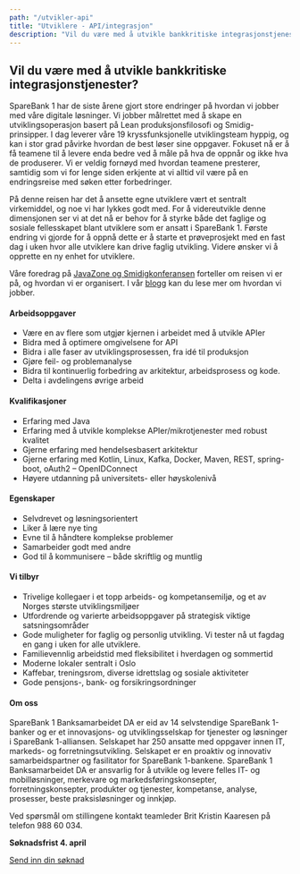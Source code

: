 ```yaml
---
path: "/utvikler-api"
title: "Utviklere - API/integrasjon"
description: "Vil du være med å utvikle bankkritiske integrasjonstjenester?"
---
```


## Vil du være med å utvikle bankkritiske integrasjonstjenester?

SpareBank 1 har de siste årene gjort store endringer på hvordan vi jobber med våre digitale løsninger. Vi jobber målrettet med å skape en utviklingsoperasjon basert på Lean produksjonsfilosofi og Smidig-prinsipper. I dag leverer våre 19 kryssfunksjonelle utviklingsteam hyppig, og kan i stor grad påvirke hvordan de best løser sine oppgaver. Fokuset nå er å få teamene til å levere enda bedre ved å måle på hva de oppnår og ikke hva de produserer. Vi er veldig fornøyd med hvordan teamene presterer, samtidig som vi for lenge siden erkjente at vi alltid vil være på en endringsreise med søken etter forbedringer.

På denne reisen har det å ansette egne utviklere vært et sentralt virkemiddel, og noe vi har lykkes godt med. For å videreutvikle denne dimensjonen ser vi at det nå er behov for å styrke både det faglige og sosiale fellesskapet blant utviklere som er ansatt i SpareBank 1. Første endring vi gjorde for å oppnå dette er å starte et prøveprosjekt med en fast dag i uken hvor alle utviklere kan drive faglig utvikling. Videre ønsker vi å opprette en ny enhet for utviklere.

Våre foredrag på [JavaZone og Smidigkonferansen](https://vimeo.com/album/4257283) forteller om reisen vi er på, og hvordan vi er organisert. I vår [blogg](https://medium.com/sparebank1-digital) kan du lese mer om hvordan vi jobber.

#### Arbeidsoppgaver
* Være en av flere som utgjør kjernen i arbeidet med å utvikle APIer
* Bidra med å optimere omgivelsene for API
* Bidra i alle faser av utviklingsprosessen, fra idé til produksjon
* Gjøre feil- og problemanalyse
* Bidra til kontinuerlig forbedring av arkitektur, arbeidsprosess og kode.
* Delta i avdelingens øvrige arbeid

#### Kvalifikasjoner
* Erfaring med Java
* Erfaring med å utvikle komplekse APIer/mikrotjenester med robust kvalitet
* Gjerne erfaring med hendelsesbasert arkitektur
* Gjerne erfaring med Kotlin, Linux, Kafka, Docker, Maven, REST, spring-boot, oAuth2 – OpenIDConnect
* Høyere utdanning på universitets- eller høyskolenivå

#### Egenskaper
* Selvdrevet og løsningsorientert
* Liker å lære nye ting
* Evne til å håndtere komplekse problemer
* Samarbeider godt med andre
* God til å kommunisere – både skriftlig og muntlig

#### Vi tilbyr
* Trivelige kollegaer i et topp arbeids- og kompetansemiljø, og et av Norges største utviklingsmiljøer
* Utfordrende og varierte arbeidsoppgaver på strategisk viktige satsningsområder
* Gode muligheter for faglig og personlig utvikling. Vi tester nå ut fagdag en gang i uken for alle utviklere.
* Familievennlig arbeidstid med fleksibilitet i hverdagen og sommertid
* Moderne lokaler sentralt i Oslo
* Kaffebar, treningsrom, diverse idrettslag og sosiale aktiviteter
* Gode pensjons-, bank- og forsikringsordninger

#### Om oss
SpareBank 1 Banksamarbeidet DA er eid av 14 selvstendige SpareBank 1-banker og er et innovasjons- og utviklingsselskap for tjenester og løsninger i SpareBank 1-alliansen. Selskapet har 250 ansatte med oppgaver innen IT, markeds- og forretningsutvikling. Selskapet er en proaktiv og innovativ samarbeidspartner og fasilitator for SpareBank 1-bankene.
SpareBank 1 Banksamarbeidet DA er ansvarlig for å utvikle og levere felles IT- og mobilløsninger, merkevare og markedsføringskonsepter, forretningskonsepter, produkter og tjenester, kompetanse, analyse, prosesser, beste praksisløsninger og innkjøp.

Ved spørsmål om stillingene kontakt teamleder Brit Kristin Kaaresen på telefon 988 60 034.

**Søknadsfrist 4. april**

[Send inn din søknad](https://www.webcruiter.no/WcMain/CvJobrespond1.aspx?oppdragsnr=4047689402&culture_id=NB-NO&company_id=3707841687)
